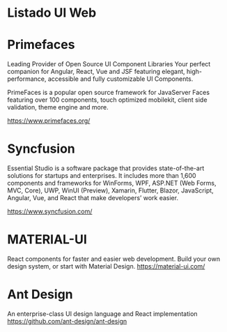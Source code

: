# Listado UI Web

# Primefaces

 
Leading Provider of Open Source UI Component Libraries
Your perfect companion for Angular, React, Vue and JSF featuring elegant, high-performance, accessible and fully customizable UI Components.

PrimeFaces is a popular open source framework for JavaServer Faces featuring over 100 components, touch optimized mobilekit, client side validation, theme engine and more.

https://www.primefaces.org/

# Syncfusion


 Essential Studio is a software package that provides state-of-the-art solutions for startups and enterprises. It includes more than 1,600 components and frameworks for WinForms, WPF, ASP.NET (Web Forms, MVC, Core), UWP, WinUI (Preview), Xamarin, Flutter, Blazor, JavaScript, Angular, Vue, and React that make developers’ work easier. 
 
 https://www.syncfusion.com/

# MATERIAL-UI


React components for faster and easier web development. Build your own design system, or start with Material Design.
https://material-ui.com/


# Ant Design

An enterprise-class UI design language and React implementation
https://github.com/ant-design/ant-design

